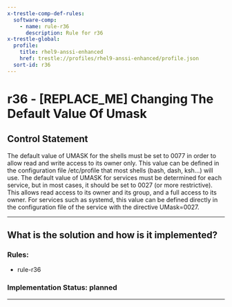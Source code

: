 ```yaml
---
x-trestle-comp-def-rules:
  software-comp:
    - name: rule-r36
      description: Rule for r36
x-trestle-global:
  profile:
    title: rhel9-anssi-enhanced
    href: trestle://profiles/rhel9-anssi-enhanced/profile.json
  sort-id: r36
---
```


# r36 - \[REPLACE_ME\] Changing The Default Value Of Umask

## Control Statement

The default value of UMASK for the shells must be set to 0077 in order to allow read and write access to its owner only. This value can be defined in the configuration file /etc/profile that most shells (bash, dash, ksh…) will use. The default value of UMASK for services must be determined for each service, but in most cases, it should be set to 0027 (or more restrictive). This allows read access to its owner and its group, and a full access to its owner. For services such as systemd, this value can be defined directly in the configuration file of the service with the directive UMask=0027.

______________________________________________________________________

## What is the solution and how is it implemented?

<!-- For implementation status enter one of: implemented, partial, planned, alternative, not-applicable -->

<!-- Note that the list of rules under ### Rules: is read-only and changes will not be captured after assembly to JSON -->

<!-- Add control implementation description here for control: r36 -->

### Rules:

  - rule-r36

### Implementation Status: planned

______________________________________________________________________
